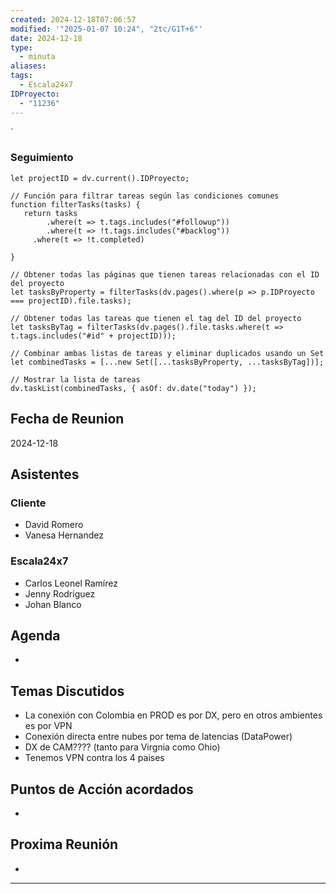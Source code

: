 ```yaml
---
created: 2024-12-18T07:06:57
modified: '"2025-01-07 10:24", "2tc/G1T+6"'
date: 2024-12-18
type:
  - minuta
aliases: 
tags:
  - Escala24x7
IDProyecto:
  - "11236"
---
```


`

### Seguimiento

```dataviewjs
let projectID = dv.current().IDProyecto;

// Función para filtrar tareas según las condiciones comunes
function filterTasks(tasks) {
   return tasks
        .where(t => t.tags.includes("#followup"))
        .where(t => !t.tags.includes("#backlog"))
     .where(t => !t.completed)
        
}

// Obtener todas las páginas que tienen tareas relacionadas con el ID del proyecto
let tasksByProperty = filterTasks(dv.pages().where(p => p.IDProyecto === projectID).file.tasks);

// Obtener todas las tareas que tienen el tag del ID del proyecto
let tasksByTag = filterTasks(dv.pages().file.tasks.where(t => t.tags.includes("#id" + projectID)));

// Combinar ambas listas de tareas y eliminar duplicados usando un Set
let combinedTasks = [...new Set([...tasksByProperty, ...tasksByTag])];

// Mostrar la lista de tareas
dv.taskList(combinedTasks, { asOf: dv.date("today") });
 ```
## Fecha de Reunion
2024-12-18

## Asistentes

### Cliente
* David Romero
* Vanesa Hernandez
### Escala24x7
- Carlos Leonel Ramírez
- Jenny Rodriguez
- Johan Blanco

## Agenda
* 
## Temas Discutidos
* La conexión con Colombia en PROD es por DX, pero en otros ambientes es por VPN
* Conexión directa entre nubes por tema de latencias (DataPower)
* DX de CAM???? (tanto para Virgnia como Ohio)
* Tenemos VPN contra los 4 paises

## Puntos de Acción acordados
- 

## Proxima Reunión
*   

---
